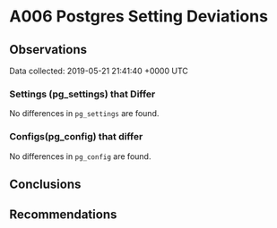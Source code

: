 # A006 Postgres Setting Deviations #

## Observations ##
Data collected: 2019-05-21 21:41:40 +0000 UTC  

### Settings (pg_settings) that Differ ###

No differences in `pg_settings` are found.

### Configs(pg_config) that differ ###

No differences in `pg_config` are found.



## Conclusions ##


## Recommendations ##

